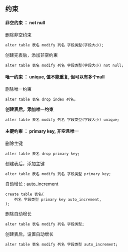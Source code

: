 

## 约束

#### 非空约束 ： not null

删除非空约束

```mysql
alter table 表名 modify 列名 字段类型(字段大小);
```

创建完表后，添加非空约束

```mysql
alter table 表名 modify 列名 字段类型(字段大小) not null;
```



#### 唯一约束 ： unique, 值不能重复, 但可以有多个null

删除唯一约束

```mysql
alter table 表名 drop index 列名;
```

**创建表后，添加唯一约束**

```mysql
alter table 表名 modify 列名 字段类型(字段大小) unique;
```



#### 主键约束 ： primary key, 非空且唯一

删除主键

```mysql
alter table 表名 drop primary key;
```

创建表后，添加主键

```mysql
alter table 表名 modify 列名 字段类型 primary key;
```

自动增长 :  auto_increment

```mysql
create table 表名(
	列名 字段类型 primary key auto_increment,
);
```

删除自动增长

```mysql
alter table 表名 modify 列名 字段类型;
```

创建表后，设置自动增长

```mysql
alter table 表名 modify 列名 字段类型 auto_increment;
```







